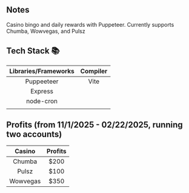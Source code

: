 ## Notes

Casino bingo and daily rewards with Puppeteer. Currently supports Chumba, Wowvegas, and Pulsz <br>

## Tech Stack :books:

| Libraries/Frameworks | Compiler |
| :------------------: | :------: |
|      Puppeeteer      |   Vite   |
|       Express        |          |
|      node-cron       |          |
|                      |          |

## Profits (from 11/1/2025 - 02/22/2025, running two accounts)

|  Casino  | Profits |
| :------: | :-----: |
|  Chumba  |  $200   |
|  Pulsz   |  $100   |
| Wowvegas |  $350   |
